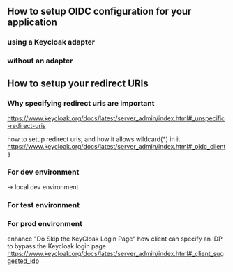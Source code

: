## How to setup OIDC configuration for your application
### using a Keycloak adapter
### without an adapter

## How to setup your redirect URIs
### Why specifying redirect uris are important
https://www.keycloak.org/docs/latest/server_admin/index.html#_unspecific-redirect-uris

how to setup redirect uris; and how it allows wildcard(*) in it
https://www.keycloak.org/docs/latest/server_admin/index.html#_oidc_clients

### For dev environment
-> local dev environment
### For test environment
### For prod environment


enhance "Do Skip the KeyCloak Login Page"
how client can specify an IDP to bypass the Keycloak login page
https://www.keycloak.org/docs/latest/server_admin/index.html#_client_suggested_idp